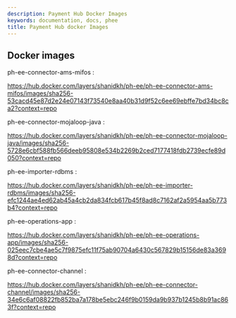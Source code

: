 ```yaml
---
description: Payment Hub Docker Images
keywords: documentation, docs, phee
title: Payment Hub docker Images
---
```


## Docker images

ph-ee-connector-ams-mifos : 

<https://hub.docker.com/layers/shanidkh/ph-ee/ph-ee-connector-ams-mifos/images/sha256-53cacd45e87d2e24e07143f73540e8aa40b31d9f52c6ee69ebffe7bd34bc8ca2?context=repo>


ph-ee-connector-mojaloop-java : 

<https://hub.docker.com/layers/shanidkh/ph-ee/ph-ee-connector-mojaloop-java/images/sha256-5728e6cbf588fb566deeb95808e534b2269b2ced7177418fdb2739ecfe89d050?context=repo>

ph-ee-importer-rdbms : 

<https://hub.docker.com/layers/shanidkh/ph-ee/ph-ee-importer-rdbms/images/sha256-efc1244ae4ed62ab45a4cb2da834fcb617b45f8ad8c7162af2a5954aa5b773b4?context=repo>


ph-ee-operations-app :

<https://hub.docker.com/layers/shanidkh/ph-ee/ph-ee-operations-app/images/sha256-025eec7cbe4ae5c7f9875efc11f75ab90704a6430c567829b15156de83a3698d?context=repo>

ph-ee-connector-channel :

<https://hub.docker.com/layers/shanidkh/ph-ee/ph-ee-connector-channel/images/sha256-34e6c6af08822fb852ba7a178be5ebc246f9b0159da9b937b1245b8b91ac863f?context=repo>
